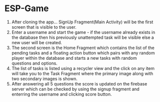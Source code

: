 # ESP-Game
1. After cloning the app... SignUp Fragment(Main Activity) will be the first screen that is visible to the user.
2. Enter a username and start the game - if the username already exists in the database then his previously unattempted task will be visible else a new user will be created.
3. The second screen is the Home Fragment which contains the list of the pending tasks and a floating action button which pairs with any random player within the database and starts a new tasks with random questions and options.
4. The list of tasks is listed using a recycler view and the click on any item will take you to the Task Fragment where the primary image along with two secondary images is shown.
5. After answering all 5 questions the score is updated on the firebase server which can be checked by using the signup fragment and enterring the username and clicking score button.
